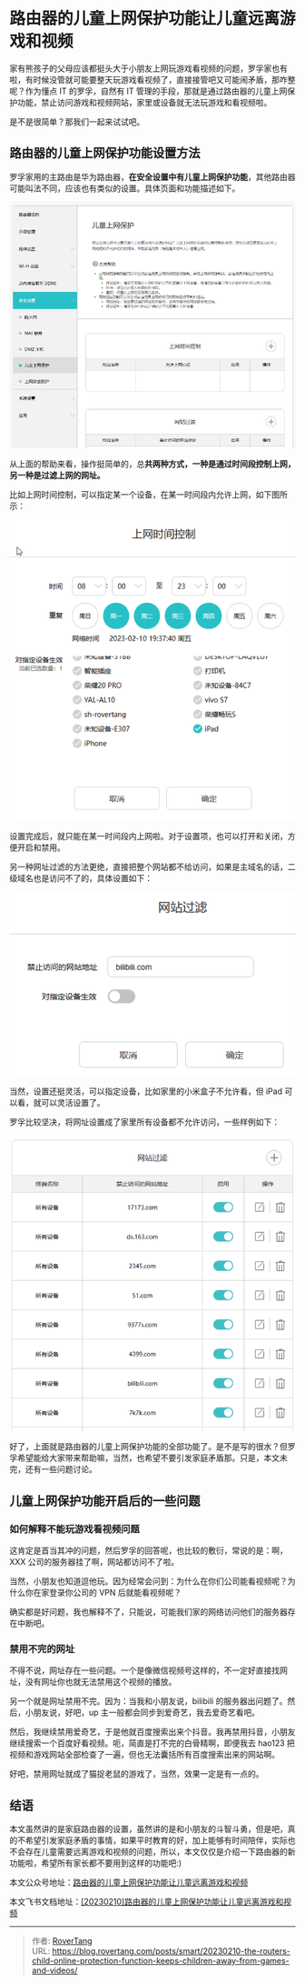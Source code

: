 # 路由器的儿童上网保护功能让儿童远离游戏和视频

家有熊孩子的父母应该都挺头大于小朋友上网玩游戏看视频的问题，罗孚家也有啦，有时候没管就可能要整天玩游戏看视频了，直接接管吧又可能闹矛盾，那咋整呢？作为懂点 IT 的罗孚，自然有 IT 管理的手段，那就是通过路由器的儿童上网保护功能，禁止访问游戏和视频网站，家里或设备就无法玩游戏和看视频啦。

是不是很简单？那我们一起来试试吧。

## 路由器的儿童上网保护功能设置方法

罗孚家用的主路由是华为路由器，**在安全设置中有儿童上网保护功能**，其他路由器可能叫法不同，应该也有类似的设置。具体页面和功能描述如下。

![](static/boxcnkLElmQuAGihdxNQ8mtXs3d.png)

从上面的帮助来看，操作挺简单的，总**共两种方式，一种是通过时间段控制上网，另一种是过滤上网的网址。**

比如上网时间控制，可以指定某一个设备，在某一时间段内允许上网，如下图所示：

![](static/boxcnVQncl68Yvy8FhZt8WPTc0c.png)

设置完成后，就只能在某一时间段内上网啦。对于设置项，也可以打开和关闭，方便开启和禁用。

另一种网址过滤的方法更绝，直接把整个网站都不给访问，如果是主域名的话，二级域名也是访问不了的，具体设置如下：

![](static/boxcnsHxnT4jZ6M8yEjjtBUcb3d.png)

当然，设置还挺灵活，可以指定设备，比如家里的小米盒子不允许看，但 iPad 可以看，就可以灵活设置了。

罗孚比较坚决，将网址设置成了家里所有设备都不允许访问，一些样例如下：

![](static/boxcn61WPqC1bloWKslnmM5yb6f.png)

好了，上面就是路由器的儿童上网保护功能的全部功能了。是不是写的很水？但罗孚希望能给大家带来帮助嘛，当然，也希望不要引发家庭矛盾那。只是，本文未完，还有一些问题讨论。

## 儿童上网保护功能开启后的一些问题

### 如何解释不能玩游戏看视频问题

这肯定是首当其冲的问题，然后罗孚的回答呢，也比较的敷衍，常说的是：啊，XXX 公司的服务器挂了啊，网站都访问不了啦。

当然，小朋友也知道逗他玩。因为经常会问到：为什么在你们公司能看视频呢？为什么你在家登录你公司的 VPN 后就能看视频呢？

确实都是好问题，我也解释不了，只能说，可能我们家的网络访问他们的服务器存在中断吧。

### 禁用不完的网址

不得不说，网址存在一些问题。一个是像微信视频号这样的，不一定好直接找网址，没有网址你也就无法禁用这个视频的播放。

另一个就是网址禁用不完。因为：当我和小朋友说，bilibili 的服务器出问题了。然后，小朋友说，好吧，up 主一般都会同步到爱奇艺，我去爱奇艺看吧。

然后，我继续禁用爱奇艺，于是他就百度搜索出来个抖音。我再禁用抖音，小朋友继续搜索一个百度好看视频。呃，简直是打不完的白骨精啊，即便我去 hao123 把视频和游戏网站全部检查了一遍，但也无法囊括所有百度搜索出来的网站啊。

好吧，禁用网址就成了猫捉老鼠的游戏了，当然，效果一定是有一点的。

## 结语

本文虽然讲的是家庭路由器的设置，虽然讲的是和小朋友的斗智斗勇，但是吧，真的不希望引发家庭矛盾的事情，如果平时教育的好，加上能够有时间陪伴，实际也不会存在儿童需要远离游戏和视频的问题，所以，本文仅仅是介绍一下路由器的新功能啦，希望所有家长都不要用到这样的功能吧:)

本文公众号地址：[路由器的儿童上网保护功能让儿童远离游戏和视频](https://mp.weixin.qq.com/s/K9AMx7t1SbLBOhuouIsiww)

本文飞书文档地址：[[20230210]路由器的儿童上网保护功能让儿童远离游戏和视频](https://rovertang.feishu.cn/docx/Q5S5dnpchoVfwbxLmTvclHxSnXc)


---

> 作者: [RoverTang](https://rovertang.com)  
> URL: https://blog.rovertang.com/posts/smart/20230210-the-routers-child-online-protection-function-keeps-children-away-from-games-and-videos/  

